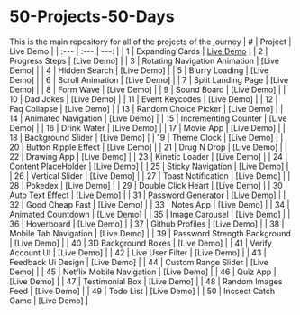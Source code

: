 # 50-Projects-50-Days
This is the main repository for all of the projects of the journey
| # | Project | Live Demo |
| :---         |     :---      |          ---: |
| 1 | Expanding Cards | [Live Demo](https://shavla.github.io/Film-Flowers-with-D3/) |
| 2 | Progress Steps | [Live Demo] |
| 3 | Rotating Navigation Animation | [Live Demo] |
| 4 | Hidden Search | [Live Demo] |
| 5 | Blurry Loading | [Live Demo] |
| 6 | Scroll Animation | [Live Demo] |
| 7 | Split Landing Page | [Live Demo] |
| 8 | Form Wave | [Live Demo] |
| 9 | Sound Board | [Live Demo] |
| 10 | Dad Jokes | [Live Demo] |
| 11 | Event Keycodes | [Live Demo] |
| 12 | Faq Collapse | [Live Demo] |
| 13 | Random Choice Picker | [Live Demo] |
| 14 | Animated Navigation | [Live Demo] |
| 15 | Incrementing Counter | [Live Demo] |
| 16 | Drink Water | [Live Demo] |
| 17 | Movie App | [Live Demo] |
| 18 | Background Slider | [Live Demo] |
| 19 | Theme Clock | [Live Demo] |
| 20 | Button Ripple Effect | [Live Demo] |
| 21 | Drug N Drop | [Live Demo] |
| 22 | Drawing App | [Live Demo] |
| 23 | Kinetic Loader | [Live Demo] |
| 24 | Content PlaceHolder | [Live Demo] |
| 25 | Sticky Navigation | [Live Demo] |
| 26 | Vertical Slider | [Live Demo] |
| 27 | Toast Notification | [Live Demo] |
| 28 | Pokedex | [Live Demo] |
| 29 | Double Click Heart | [Live Demo] |
| 30 | Auto Text Effect | [Live Demo] |
| 31 | Password Generator | [Live Demo] |
| 32 | Good Cheap Fast | [Live Demo] |
| 33 | Notes App | [Live Demo] |
| 34 | Animated Countdown | [Live Demo] |
| 35 | Image Carousel | [Live Demo] |
| 36 | Hoverboard | [Live Demo] |
| 37 | Github Profiles | [Live Demo] |
| 38 | Mobile Tab Navigation | [Live Demo] |
| 39 | Password Strength Background | [Live Demo] |
| 40 | 3D Background Boxes | [Live Demo] |
| 41 | Verify Account UI | [Live Demo] |
| 42 | Live User Filter | [Live Demo] |
| 43 | Feedback Ui Design | [Live Demo] |
| 44 | Custom Range Slider | [Live Demo] |
| 45 | Netflix Mobile Navigation | [Live Demo] |
| 46 | Quiz App | [Live Demo] |
| 47 | Testimonial Box | [Live Demo] |
| 48 | Random Images Feed | [Live Demo] |
| 49 | Todo List | [Live Demo] |
| 50 | Incsect Catch Game | [Live Demo] |

